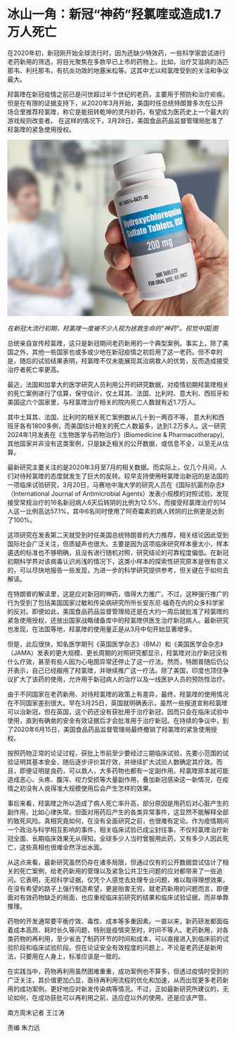 # 冰山一角：新冠“神药”羟氯喹或造成1.7万人死亡

在2020年初，新冠刚开始全球流行时，因为还缺少特效药，一些科学家尝试进行老药新用的筛选，将目光聚焦在多款早已上市的药物上。比如，治疗艾滋病的洛匹那韦、利托那韦，有抗炎功效的地塞米松等。这其中尤以羟氯喹受到的关注和争议最大。

羟氯喹在新冠疫情之前已是问世超过半个世纪的老药，主要用于预防和治疗疟疾。但是在有限的证据支持下，从2020年3月开始，美国时任总统特朗普多次在公开场合里推荐羟氯喹，称它是能扭转乾坤的灵丹妙药，有望成为医药史上一个最大的游戏规则改变者。
在这样的情况下，3月28日，美国食品药品监督管理局批准了羟氯喹的紧急使用授权。

![a3acaa85d8104d3dbbdc016fbec8fa66.jpg](https://raw.githubusercontent.com/qqhsx/qqnews_image/main/2024/01/20/冰山一角：新冠“神药”羟氯喹或造成1.7万人死亡/a3acaa85d8104d3dbbdc016fbec8fa66.jpg)

_在新冠大流行初期，羟氯喹一度被不少人视为拯救生命的“神药”。视觉中国|图_

总统亲自宣传羟氯喹，这只是新冠期间老药新用的一个典型案例。事实上，除了美国之外，其他一些国家也或多或少地在新冠疫情之初启用了这一老药。但不幸的是，随后的试验结果表明，羟氯喹不仅未能展现其治病救人的优势，反而造成接受治疗者死亡率更高。

最近，法国和加拿大的医学研究人员利用公开的研究数据，对疫情初期羟氯喹相关的死亡案例进行了估算，保守估计，仅土耳其、法国、比利时、意大利、西班牙和美国这六个国家里，与羟氯喹治疗相关的院内死亡人数就有近1.7万人。

其中土耳其、法国、比利时的相关死亡案例数从几十到一两百不等，
意大利和西班牙各有1800多例，而美国估计相关的死亡人数最多，达到1.2万多人。这一研究2024年1月发表在《生物医学与药物治疗》(Biomedicine
& Pharmacotherapy),其他国家并非没有这类案例，只是缺乏相关的公开数据，或信息不全，以至无从估算。

最新研究主要关注的是2020年3月至7月的相关数据。而实际上，仅几个月间，人们对待羟氯喹的态度就发生了巨大的反转。较早支持使用羟氯喹治新冠的是法国的一项临床试验研究，3月20日，马赛地中海大学的研究人员在《国际抗菌剂杂志》（International
Journal of Antimicrobial
Agents）发表小规模的对照试验，发现接受常规治疗的16名新冠病人6天后转阴的比例为12.5%，而接受羟氯喹治疗的14人这一比例高达57.1%，其中6名同时使用了阿奇霉素的病人转阴的比例更是达到了100%。

这项研究在发表第二天就受到时任美国总统特朗普的大力推荐，相关结论因此受到国际社会广泛关注，但质疑声也很大。主要是因为这项临床研究样本量太小，样本遴选的标准也不够明确，且没有进行随机对照，研究结论的可靠程度偏低。在新冠初期科学界对该病毒认识尚浅的情况下，这类小样本的探索性研究原本是很有意义的，可以尽快地报告一些发现，为进一步的科学研究提供参考，但关键在于如何去解读。

在特朗普的解读里，这是应对新冠的神药，值得大力推广。不过，这种强行推广的行为受到了包括美国国家过敏和传染病研究所所长安东尼·福奇在内的众多科学家的反对。即便如此，美国食品药品监督管理局还是在大约一周后就批准了羟氯喹的紧急使用授权，还放出国家战略储备库中的羟氯喹供医生治疗新冠病人。最新研究也发现，在法国等地，羟氯喹的使用量正是从3月中旬开始显著增多。

但是，此后很快，知名医学期刊《英国医学杂志》（BMJ）和《美国医学会杂志》（JAMA）发表的更大规模、更长周期的对照研究都显示，羟氯喹对治疗新冠没有什么疗效，甚至有些人因为心电图异常还停止了这一疗法。然而，特朗普随后仍公开表示，自己已经服用了羟氯喹，并继续推广这一疗法。除了美国，印度也顶住争议扩大了该药的使用，允许用于新冠病人的治疗以及一线医护人员的预防性治疗。

由于不同国家在老药新用、对待羟氯喹的政策上有差异，最终，羟氯喹的使用情况在不同国家差别很大。早在3月25日，英国就明确表示，虽然一些报道宣称羟氯喹可以治新冠，但在英国，这个药还没有获批用于治疗新冠，因而只会在临床试验中使用，直到有确凿的安全有效证据后才会批准用于治疗新冠。在持续的争议中，到了2020年6月15日，美国食品药品监督管理局最终撤销了羟氯喹的紧急使用授权。

按照药物正常的论证过程，获批上市前至少要经过三期临床试验，先要小范围的试验证明其基本安全，随后逐步评价其疗效，并继续扩大试验人数确定其疗效。而且，即便证明是良药，可以救人，大多药物也都有一定副作用。羟氯喹原本就可能造成恶心、头疼、腹泻、视力受损等大量副作用，叠加新冠感染这一新情况，在疫情之初没有人说得准大规模使用后会产生怎样的效果。

事后来看，羟氯喹之所以造成了病人死亡率升高，部分原因是用药后对心脏产生的副作用，比如心律失常。但面对用药后产生的各类异常事件，这显然不能解释全部的致死风险。真相究竟如何，在没有全面研究之前，也很难有定论。作为疫情期间一个政治与科学相互影响的事件，相关临床试验已成尘封往事，不仅羟氯喹治疗新冠全面、长期临床效果无从得知，全球多少人当时曾服用此药，又有多少人因此死亡，这些真相也很难全然浮出水面。

从这点来看，最新研究虽然仍存在诸多局限，但通过仅有的公开数据尝试估计了相关的死亡案例，给老药新用的管理以及紧急公共卫生问题的应对都带来了一些追问。它表明，无视科学证据，仅凭个人感觉去处理专业问题，难以取得理想效果，在没有希望的路子上强行制造希望，更是贻害无穷。就老药新用的问题而言，即便面对有效药物缺乏的局面，也应重视临床前研究的结果和临床试验证据，而非单靠推理。

药物的开发通常要平衡疗效、毒性、成本等多重因素。一直以来，新药研发都面临着成本高昂、耗时长久等问题，特别是疫情突至时，时间不等人。老药新用，对各类药物的再利用，至少省去了制药环节的时间和成本，可以直接进入到临床前的试验阶段和临床试验阶段。但在论证安全有效程度的问题上，不论是老药还是新用法，只要用在人身上，标准应该是一致的。

在实践当中，药物再利用虽然困难重重，成功案例也不算多，但透过疫情时受到的广泛关注，其价值更加凸显，亟待再利用流程的优化和加速，从而出现更多老药新用的成功案例，更好地应对新发传染病等情况。不过，正如最新研究所建议的，无论如何，在成功获批可以再利用之前，适应症以外的使用，还是应该严管。

南方周末记者 王江涛

责编 朱力远

